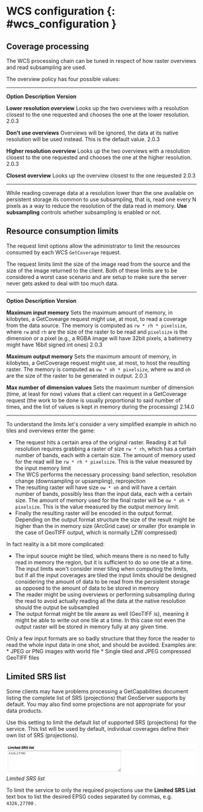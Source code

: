 # WCS configuration {: #wcs_configuration }

## Coverage processing

The WCS processing chain can be tuned in respect of how raster overviews and read subsampling are used.

The overview policy has four possible values:

  -------------------------------- ------------------------------------------------------------------------------------------------------------------------- -------------
  **Option**                       **Description**                                                                                                           **Version**

  **Lower resolution overview**    Looks up the two overviews with a resolution closest to the one requested and chooses the one at the lower resolution.    2.0.3

  **Don't use overviews**         Overviews will be ignored, the data at its native resolution will be used instead. This is the default value.             2.0.3

  **Higher resolution overview**   Looks up the two overviews with a resolution closest to the one requested and chooses the one at the higher resolution.   2.0.3

  **Closest overview**             Looks up the overview closest to the one requested                                                                        2.0.3
  -------------------------------- ------------------------------------------------------------------------------------------------------------------------- -------------

While reading coverage data at a resolution lower than the one available on persistent storage its common to use subsampling, that is, read one every N pixels as a way to reduce the resolution of the data read in memory. **Use subsampling** controls whether subsampling is enabled or not.

## Resource consumption limits

The request limit options allow the administrator to limit the resources consumed by each WCS `GetCoverage` request.

The request limits limit the size of the image read from the source and the size of the image returned to the client. Both of these limits are to be considered a worst case scenario and are setup to make sure the server never gets asked to deal with too much data.

  ------------------------------------ -------------------------------------------------------------------------------------------------------------------------------------------------------------------------------------------------------------------------------------------------------------------------------------------------------------------------------------------------------------------------------------- -------------
  **Option**                           **Description**                                                                                                                                                                                                                                                                                                                                                                        **Version**

  **Maximum input memory**             Sets the maximum amount of memory, in kilobytes, a GetCovearge request might use, at most, to read a coverage from the data source. The memory is computed as `rw * rh * pixelsize`, where `rw` and `rh` are the size of the raster to be read and `pixelsize` is the dimension or a pixel (e.g., a RGBA image will have 32bit pixels, a batimetry might have 16bit signed int ones)   2.0.3

  **Maximum output memory**            Sets the maximum amount of memory, in kilobytes, a GetCoverage request might use, at most, to host the resulting raster. The memory is computed as `ow * oh * pixelsize`, where `ow` and `oh` are the size of the raster to be generated in output.                                                                                                                                    2.0.3

  **Max number of dimension values**   Sets the maximum number of dimension (time, at least for now) values that a client can request in a GetCoverage request (the work to be done is usually proportional to said number of times, and the list of values is kept in memory during the processing)                                                                                                                          2.14.0
  ------------------------------------ -------------------------------------------------------------------------------------------------------------------------------------------------------------------------------------------------------------------------------------------------------------------------------------------------------------------------------------------------------------------------------------- -------------

To understand the limits let's consider a very simplified example in which no tiles and overviews enter the game:

-   The request hits a certain area of the original raster. Reading it at full resolution requires grabbing a raster of size `rw * rh`, which has a certain number of bands, each with a certain size. The amount of memory used for the read will be `rw * rh * pixelsize`. This is the value measured by the input memory limit
-   The WCS performs the necessary processing: band selection, resolution change (downsampling or upsampling), reprojection
-   The resulting raster will have size `ow * oh` and will have a certain number of bands, possibly less than the input data, each with a certain size. The amount of memory used for the final raster will be `ow * oh * pixelsize`. This is the value measured by the output memory limit.
-   Finally the resulting raster will be encoded in the output format. Depending on the output format structure the size of the result might be higher than the in memory size (ArcGrid case) or smaller (for example in the case of GeoTIFF output, which is normally LZW compressed)

In fact reality is a bit more complicated:

-   The input source might be tiled, which means there is no need to fully read in memory the region, but it is sufficient to do so one tile at a time. The input limits won't consider inner tiling when computing the limits, but if all the input coverages are tiled the input limits should be designed considering the amount of data to be read from the persistent storage as opposed to the amount of data to be stored in memory
-   The reader might be using overviews or performing subsampling during the read to avoid actually reading all the data at the native resolution should the output be subsampled
-   The output format might be tile aware as well (GeoTIFF is), meaning it might be able to write out one tile at a time. In this case not even the output raster will be stored in memory fully at any given time.

Only a few input formats are so badly structure that they force the reader to read the whole input data in one shot, and should be avoided. Examples are: * JPEG or PNG images with world file * Single tiled and JPEG compressed GeoTIFF files

## Limited SRS list

Some clients may have problems processing a GetCapabilities document listing the complete list of SRS (projections) that GeoServer supports by default. You may also find some projections are not appropriate for your data products.

Use this setting to limit the default list of supported SRS (projections) for the service. This list will be used by default, individual coverages define their own list of SRS (projections).

![](img/wcs_limited_srs_list.png)
*Limited SRS list*

To limit the service to only the required projections use the **Limited SRS List** text box to list the desired EPSG codes separated by commas, e.g. ``4326,27700`` .
